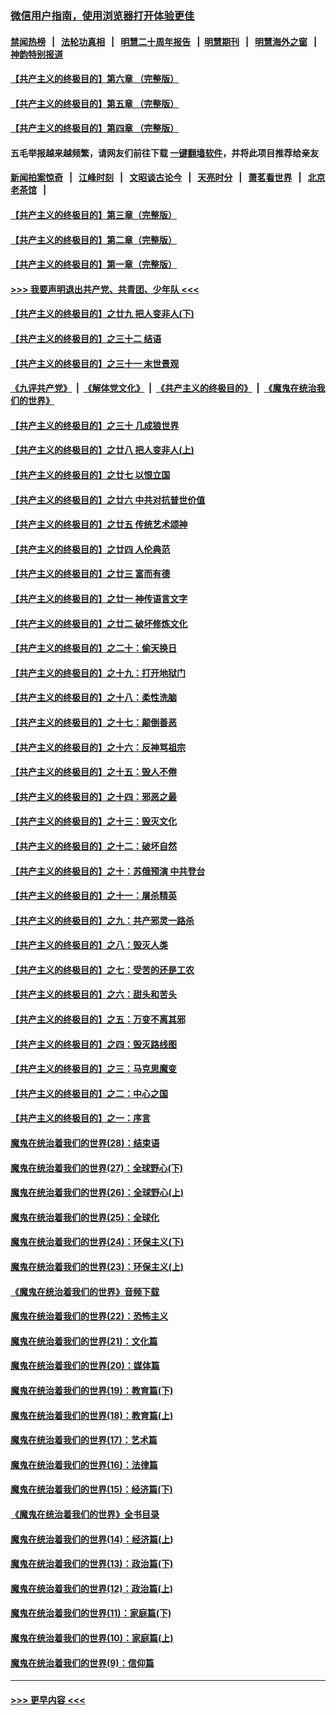 ### [微信用户指南，使用浏览器打开体验更佳](https://github.com/gfw-breaker/banned-news1/blob/master/indexes/wechat-guide.md?t=0)
#### [禁闻热榜](热点新闻.md?t=0)  &nbsp;&nbsp;|&nbsp;&nbsp; [法轮功真相](https://github.com/gfw-breaker/truth/blob/master/README.md?t=0) &nbsp;&nbsp;|&nbsp;&nbsp; [明慧二十周年报告](https://github.com/gfw-breaker/mh-reports/blob/master/README.md?t=0) &nbsp;&nbsp;|&nbsp;&nbsp;[明慧期刊](https://github.com/gfw-breaker/mh-qikan) &nbsp;&nbsp;|&nbsp;&nbsp; [明慧海外之窗](https://github.com/gfw-breaker/mh-news/blob/master/README.md?t=0) &nbsp;&nbsp;|&nbsp;&nbsp; [神韵特别报道](https://github.com/gfw-breaker/mh-news/blob/master/shenyun.md?t=0)
#### [【共产主义的终极目的】第六章 （完整版）](../pages/nsc422/n11428913.md?t=02101144) 
#### [【共产主义的终极目的】第五章 （完整版）](../pages/nsc422/n11428912.md?t=02101144) 
#### [【共产主义的终极目的】第四章 （完整版）](../pages/nsc422/n11428907.md?t=02101144) 
#### 五毛举报越来越频繁，请网友们前往下载 [一键翻墙软件](https://github.com/gfw-breaker/ssr-accounts)，并将此项目推荐给亲友
#### [新闻拍案惊奇](https://github.com/gfw-breaker/banned-news1/blob/master/pages/link4.md) &nbsp;&nbsp;|&nbsp;&nbsp; [江峰时刻](https://github.com/gfw-breaker/banned-news1/blob/master/pages/link4.md) &nbsp;&nbsp;|&nbsp;&nbsp; [文昭谈古论今](https://github.com/gfw-breaker/banned-news1/blob/master/pages/link4.md) &nbsp;&nbsp;|&nbsp;&nbsp; [天亮时分](https://github.com/gfw-breaker/banned-news1/blob/master/pages/link4.md) &nbsp;&nbsp;|&nbsp;&nbsp; [萧茗看世界](https://github.com/gfw-breaker/banned-news1/blob/master/pages/link4.md) &nbsp;&nbsp;|&nbsp;&nbsp; [北京老茶馆](https://github.com/gfw-breaker/banned-news1/blob/master/pages/link4.md) &nbsp;&nbsp;|&nbsp;&nbsp; 
#### [【共产主义的终极目的】第三章（完整版）](../pages/nsc422/n11428848.md?t=02101144) 
#### [【共产主义的终极目的】第二章（完整版）](../pages/nsc422/n11428831.md?t=02101144) 
#### [【共产主义的终极目的】第一章（完整版）](../pages/nsc422/n11417651.md?t=02101144) 
#### [>>> 我要声明退出共产党、共青团、少年队 <<<](https://github.com/begood0513/goodnews/blob/master/quit/letter.md) 
#### [【共产主义的终极目的】之廿九 把人变非人(下)](../pages/nsc422/n11344140.md?t=02101144) 
#### [【共产主义的终极目的】之三十二 结语](../pages/nsc422/n11360535.md?t=02101144) 
#### [【共产主义的终极目的】之三十一 末世景观](../pages/nsc422/n11351129.md?t=02101144) 
#### [《九评共产党》](https://github.com/begood0513/9ping.md/blob/master/README.md) &nbsp;|&nbsp; [《解体党文化》](../../../../jtdwh.md/blob/master/README.md)  &nbsp;|&nbsp; [《共产主义的终极目的》](../../../../gczydzjmd.md/blob/master/README.md) &nbsp;|&nbsp; [《魔鬼在统治我们的世界》](../../../../mgztzwmdsj.md/blob/master/README.md) 
#### [【共产主义的终极目的】之三十 几成狼世界](../pages/nsc422/n11348280.md?t=02101144) 
#### [【共产主义的终极目的】之廿八 把人变非人(上)](../pages/nsc422/n11340492.md?t=02101144) 
#### [【共产主义的终极目的】之廿七 以恨立国](../pages/nsc422/n11336944.md?t=02101144) 
#### [【共产主义的终极目的】之廿六 中共对抗普世价值](../pages/nsc422/n11324785.md?t=02101144) 
#### [【共产主义的终极目的】之廿五 传统艺术颂神](../pages/nsc422/n11296396.md?t=02101144) 
#### [【共产主义的终极目的】之廿四 人伦典范](../pages/nsc422/n11296397.md?t=02101144) 
#### [【共产主义的终极目的】之廿三 富而有德](../pages/nsc422/n11283598.md?t=02101144) 
#### [【共产主义的终极目的】之廿一 神传语言文字](../pages/nsc422/n11263265.md?t=02101144) 
#### [【共产主义的终极目的】之廿二 破坏修炼文化](../pages/nsc422/n11245728.md?t=02101144) 
#### [【共产主义的终极目的】之二十：偷天换日](../pages/nsc422/n11238846.md?t=02101144) 
#### [【共产主义的终极目的】之十九：打开地狱门](../pages/nsc422/n11206376.md?t=02101144) 
#### [【共产主义的终极目的】之十八：柔性洗脑](../pages/nsc422/n11199994.md?t=02101144) 
#### [【共产主义的终极目的】之十七：颠倒善恶](../pages/nsc422/n11179782.md?t=02101144) 
#### [【共产主义的终极目的】之十六：反神骂祖宗](../pages/nsc422/n11166798.md?t=02101144) 
#### [【共产主义的终极目的】之十五：毁人不倦](../pages/nsc422/n11166792.md?t=02101144) 
#### [【共产主义的终极目的】之十四：邪恶之最](../pages/nsc422/n11150249.md?t=02101144) 
#### [【共产主义的终极目的】之十三：毁灭文化](../pages/nsc422/n11135227.md?t=02101144) 
#### [【共产主义的终极目的】之十二：破坏自然](../pages/nsc422/n11135214.md?t=02101144) 
#### [【共产主义的终极目的】之十：苏俄预演 中共登台](../pages/nsc422/n11118424.md?t=02101144) 
#### [【共产主义的终极目的】之十一：屠杀精英](../pages/nsc422/n11118442.md?t=02101144) 
#### [【共产主义的终极目的】之九：共产邪灵一路杀](../pages/nsc422/n11114139.md?t=02101144) 
#### [【共产主义的终极目的】之八：毁灭人类](../pages/nsc422/n11108503.md?t=02101144) 
#### [【共产主义的终极目的】之七：受苦的还是工农](../pages/nsc422/n11101809.md?t=02101144) 
#### [【共产主义的终极目的】之六：甜头和苦头](../pages/nsc422/n11096971.md?t=02101144) 
#### [【共产主义的终极目的】之五：万变不离其邪](../pages/nsc422/n11091285.md?t=02101144) 
#### [【共产主义的终极目的】之四：毁灭路线图](../pages/nsc422/n11086284.md?t=02101144) 
#### [【共产主义的终极目的】之三：马克思魔变](../pages/nsc422/n11061941.md?t=02101144) 
#### [【共产主义的终极目的】之二：中心之国](../pages/nsc422/n11047728.md?t=02101144) 
#### [【共产主义的终极目的】之一：序言](../pages/nsc422/n11086077.md?t=02101144) 
#### [魔鬼在统治着我们的世界(28)：结束语](../pages/nsc422/n10936246.md?t=02101144) 
#### [魔鬼在统治着我们的世界(27)：全球野心(下)](../pages/nsc422/n10928319.md?t=02101144) 
#### [魔鬼在统治着我们的世界(26)：全球野心(上)](../pages/nsc422/n10900318.md?t=02101144) 
#### [魔鬼在统治着我们的世界(25)：全球化](../pages/nsc422/n10788205.md?t=02101144) 
#### [魔鬼在统治着我们的世界(24)：环保主义(下)](../pages/nsc422/n10695307.md?t=02101144) 
#### [魔鬼在统治着我们的世界(23)：环保主义(上)](../pages/nsc422/n10688613.md?t=02101144) 
#### [《魔鬼在统治着我们的世界》音频下载](../pages/nsc422/n10635553.md?t=02101144) 
#### [魔鬼在统治着我们的世界(22)：恐怖主义](../pages/nsc422/n10614727.md?t=02101144) 
#### [魔鬼在统治着我们的世界(21)：文化篇](../pages/nsc422/n10597706.md?t=02101144) 
#### [魔鬼在统治着我们的世界(20)：媒体篇](../pages/nsc422/n10586579.md?t=02101144) 
#### [魔鬼在统治着我们的世界(19)：教育篇(下)](../pages/nsc422/n10564808.md?t=02101144) 
#### [魔鬼在统治着我们的世界(18)：教育篇(上)](../pages/nsc422/n10526970.md?t=02101144) 
#### [魔鬼在统治着我们的世界(17)：艺术篇](../pages/nsc422/n10499093.md?t=02101144) 
#### [魔鬼在统治着我们的世界(16)：法律篇](../pages/nsc422/n10485969.md?t=02101144) 
#### [魔鬼在统治着我们的世界(15)：经济篇(下)](../pages/nsc422/n10469975.md?t=02101144) 
#### [《魔鬼在统治着我们的世界》全书目录](../pages/nsc422/n10464261.md?t=02101144) 
#### [魔鬼在统治着我们的世界(14)：经济篇(上)](../pages/nsc422/n10457370.md?t=02101144) 
#### [魔鬼在统治着我们的世界(13)：政治篇(下)](../pages/nsc422/n10448270.md?t=02101144) 
#### [魔鬼在统治着我们的世界(12)：政治篇(上)](../pages/nsc422/n10444576.md?t=02101144) 
#### [魔鬼在统治着我们的世界(11)：家庭篇(下)](../pages/nsc422/n10440961.md?t=02101144) 
#### [魔鬼在统治着我们的世界(10)：家庭篇(上)](../pages/nsc422/n10435448.md?t=02101144) 
#### [魔鬼在统治着我们的世界(9)：信仰篇](../pages/nsc422/n10432159.md?t=02101144) 

----
#### [ >>> 更早内容 <<< ](../indexes/nsc422-earlier.md)
